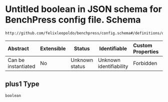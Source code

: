 # Untitled boolean in JSON schema for BenchPress config file. Schema

```txt
http://github.com/felixleopoldo/benchpress/config.schema#/definitions/order_mcmc/properties/optional/properties/plus1
```




| Abstract            | Extensible | Status         | Identifiable            | Custom Properties | Additional Properties | Access Restrictions | Defined In                                                               |
| :------------------ | ---------- | -------------- | ----------------------- | :---------------- | --------------------- | ------------------- | ------------------------------------------------------------------------ |
| Can be instantiated | No         | Unknown status | Unknown identifiability | Forbidden         | Allowed               | none                | [config.schema.json\*](../out/config.schema.json "open original schema") |

## plus1 Type

`boolean`
